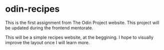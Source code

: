 # odin-recipes
This is the first assignment from The Odin Project website. This project will be updated during the frontend mentorate.

This will be a simple recipes website, at the beggining. I hope to visually improve the layout once I will learn more.
